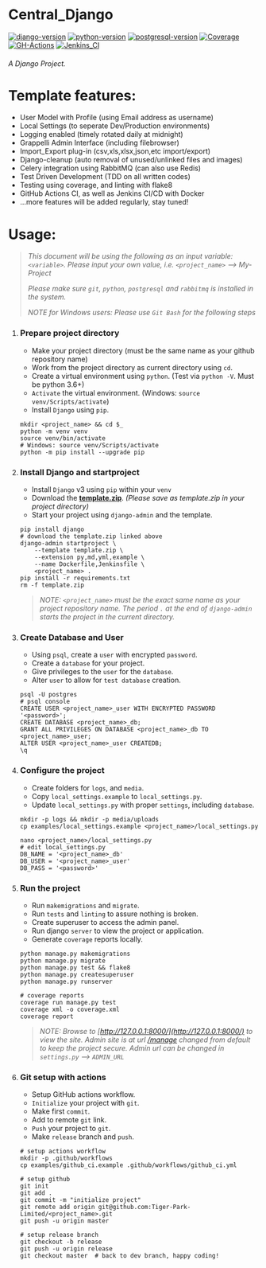# __Central_Django__
[![django-version](https://img.shields.io/badge/django-3.1-green)](https://www.djangoproject.com)
[![python-version](https://img.shields.io/badge/python-3.8-blue)](https://www.python.org)
[![postgresql-version](https://img.shields.io/badge/postgresql-12.3-orange)](https://www.postgresql.org)
[![Coverage](https://jenkins.tiger-park.com/coverage/Central_Django)](https://jenkins.tiger-park.com/job/Central_Django/cobertura)
[![GH-Actions](https://github.com/Tiger-Park-Limited/Central_Django/workflows/Central_Django_CI/badge.svg)](https://github.com/Tiger-Park-Limited/Central_Django/actions)
[![Jenkins_CI](https://jenkins.tiger-park.com/buildStatus/icon?job=Central_Django&subject=Jenkins)](https://jenkins.tiger-park.com/job/Central_Django)

###### _A Django Project._

# __Template features:__
- User Model with Profile (using Email address as username)
- Local Settings (to seperate Dev/Production environments)
- Logging enabled (timely rotated daily at midnight)
- Grappelli Admin Interface (including filebrowser)
- Import_Export plug-in (csv,xls,xlsx,json,etc import/export)
- Django-cleanup (auto removal of unused/unlinked files and images)
- Celery integration using RabbitMQ (can also use Redis)
- Test Driven Development (TDD on all written codes)
- Testing using coverage, and linting with flake8
- GitHub Actions CI, as well as Jenkins CI/CD with Docker
- ...more features will be added regularly, stay tuned!

# __Usage:__
> _This document will be using the following as an input variable: `<variable>`. Please input your own value, i.e. `<project_name>` --> My-Project_
>
> _Please make sure `git`, `python`, `postgresql` and `rabbitmq` is installed in the system._
>
> _NOTE for Windows users: Please use `Git Bash` for the following steps_

1. ### Prepare project directory
    - Make your project directory (must be the same name as your github repository name)
    - Work from the project directory as current directory using `cd`.
    - Create a virtual environment using `python`. (Test via `python -V`. Must be python 3.6+)
    - `Activate` the virtual environment. (Windows: `source venv/Scripts/activate`)
    - Install `Django` using `pip`.
    ```shell script
    mkdir <project_name> && cd $_
    python -m venv venv
    source venv/bin/activate
    # Windows: source venv/Scripts/activate
    python -m pip install --upgrade pip
    ```

2. ### Install Django and startproject
    - Install `Django` v3 using `pip` within your `venv`
    - Download the __[template.zip](https://github.com/Tiger-Park-Limited/TPL_Django/archive/template.zip)__. _(Please save as template.zip in your project directory)_
    - Start your project using `django-admin` and the template.
    ```shell script
    pip install django
    # download the template.zip linked above
    django-admin startproject \
        --template template.zip \
        --extension py,md,yml,example \
        --name Dockerfile,Jenkinsfile \
        <project_name> .
    pip install -r requirements.txt
    rm -f template.zip
    ```
    > _NOTE: `<project_name>` must be the exact same name as your project repository name. The period `.` at the end of `django-admin` starts the project in the current directory._

3. ### Create Database and User
    - Using `psql`, create a `user` with encrypted `password`.
    - Create a `database` for your project.
    - Give privileges to the `user` for the `database`.
    - Alter `user` to allow for `test database` creation.
    ```shell script
    psql -U postgres
    # psql console 
    CREATE USER <project_name>_user WITH ENCRYPTED PASSWORD '<password>';
    CREATE DATABASE <project_name>_db;
    GRANT ALL PRIVILEGES ON DATABASE <project_name>_db TO <project_name>_user;
    ALTER USER <project_name>_user CREATEDB;
    \q
    ```

4. ### Configure the project
    - Create folders for `logs`, and `media`.
    - Copy `local_settings.example` to `local_settings.py`.
    - Update `local_settings.py` with proper `settings`, including `database`.
    ```shell script
    mkdir -p logs && mkdir -p media/uploads
    cp examples/local_settings.example <project_name>/local_settings.py
    
    nano <project_name>/local_settings.py
    # edit local_settings.py
    DB_NAME = '<project_name>_db'
    DB_USER = '<project_name>_user'
    DB_PASS = '<password>'
    ```

5. ### Run the project
    - Run `makemigrations` and `migrate`.
    - Run `tests` and `linting` to assure nothing is broken.
    - Create superuser to access the admin panel.
    - Run django `server` to view the project or application.
    - Generate `coverage` reports locally.
    ```shell script
    python manage.py makemigrations
    python manage.py migrate
    python manage.py test && flake8
    python manage.py createsuperuser
    python manage.py runserver
    
    # coverage reports
    coverage run manage.py test
    coverage xml -o coverage.xml
    coverage report
    ```
   > _NOTE: Browse to [http://127.0.0.1:8000/](http://127.0.0.1:8000/) to view the site. Admin site is at url [/manage](http://127.0.0.1:8000/manage) changed from default to keep the project secure. Admin url can be changed in `settings.py` --> `ADMIN_URL`_

6. ### Git setup with actions
    - Setup GitHub actions workflow.
    - `Initialize` your project with `git`.
    - Make first `commit`.
    - Add to remote `git` link.
    - `Push` your project to `git`.
    - Make `release` branch and `push`.
    ```shell script
    # setup actions workflow
    mkdir -p .github/workflows
    cp examples/github_ci.example .github/workflows/github_ci.yml
    
    # setup github
    git init
    git add .
    git commit -m "initialize project"
    git remote add origin git@github.com:Tiger-Park-Limited/<project_name>.git
    git push -u origin master
    
    # setup release branch
    git checkout -b release
    git push -u origin release
    git checkout master  # back to dev branch, happy coding!
    ```
